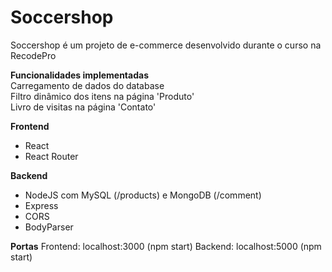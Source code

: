 # Soccershop
Soccershop é um projeto de e-commerce desenvolvido durante o curso na RecodePro

**Funcionalidades implementadas**
<br>Carregamento de dados do database
<br>Filtro dinâmico dos itens na página 'Produto'
<br>Livro de visitas na página 'Contato'

**Frontend**
- React
- React Router

**Backend**
- NodeJS com MySQL (/products) e MongoDB (/comment)
- Express
- CORS
- BodyParser

**Portas**
Frontend: localhost:3000 (npm start)
Backend: localhost:5000 (npm start)
